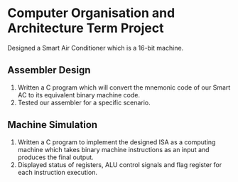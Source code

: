 # Computer Organisation and Architecture Term Project
Designed a Smart Air Conditioner which is a 16-bit machine.

## Assembler Design
1. Written a C program which will convert the mnemonic code of our Smart AC to its equivalent binary machine code.
2. Tested our assembler for a specific scenario. 

## Machine Simulation

1. Written a C program to implement the designed ISA as a computing machine which takes binary machine instructions as an input and produces the final output. 
2. Displayed status of registers, ALU control signals and flag register for each instruction execution.
